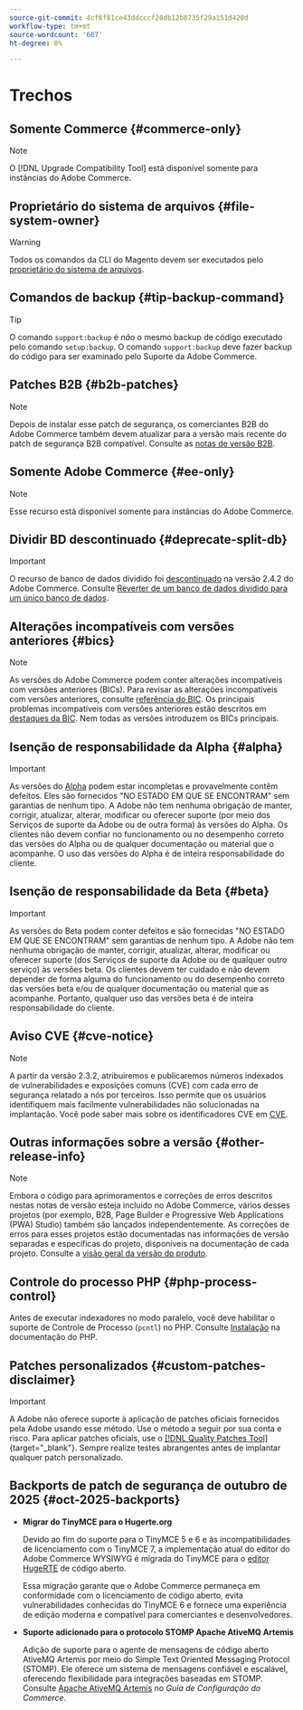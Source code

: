 ```yaml
---
source-git-commit: 4cf6f81ce43ddcccf20db12b8735f29a151d420d
workflow-type: tm+mt
source-wordcount: '607'
ht-degree: 0%

---
```

# Trechos

## Somente Commerce {#commerce-only}

>[!NOTE]
>
>O [!DNL Upgrade Compatibility Tool] está disponível somente para instâncias do Adobe Commerce.

<!-- Configuration guide snippets -->

## Proprietário do sistema de arquivos {#file-system-owner}

>[!WARNING]
>
>Todos os comandos da CLI do Magento devem ser executados pelo [proprietário do sistema de arquivos](/help/configuration/cli/config-cli.md#prerequisites).

## Comandos de backup {#tip-backup-command}

>[!TIP]
>
>O comando `support:backup` é _não_ o mesmo backup de código executado pelo comando `setup:backup`. O comando `support:backup` deve fazer backup do código para ser examinado pelo Suporte da Adobe Commerce.

## Patches B2B {#b2b-patches}

>[!NOTE]
>
>Depois de instalar esse patch de segurança, os comerciantes B2B do Adobe Commerce também devem atualizar para a versão mais recente do patch de segurança B2B compatível. Consulte as [notas de versão B2B](https://experienceleague.adobe.com/en/docs/commerce-admin/b2b/release-notes).

## Somente Adobe Commerce {#ee-only}

>[!NOTE]
>
>Esse recurso está disponível somente para instâncias do Adobe Commerce.

## Dividir BD descontinuado {#deprecate-split-db}

>[!IMPORTANT]
>
>O recurso de banco de dados dividido foi [descontinuado](https://community.magento.com/t5/Magento-DevBlog/Deprecation-of-Split-Database-in-Magento-Commerce/ba-p/465187?_ga=2.128934671.2024864496.1657558157-1596100530.1657558157) na versão 2.4.2 do Adobe Commerce. Consulte [Reverter de um banco de dados dividido para um único banco de dados](/help/configuration/storage/revert-split-database.md).

<!-- End of Configuration guide snippets -->

## Alterações incompatíveis com versões anteriores {#bics}

>[!NOTE]
>
>As versões do Adobe Commerce podem conter alterações incompatíveis com versões anteriores (BICs). Para revisar as alterações incompatíveis com versões anteriores, consulte [referência do BIC](https://developer.adobe.com/commerce/php/development/backward-incompatible-changes/reference/). Os principais problemas incompatíveis com versões anteriores estão descritos em [destaques da BIC](https://developer.adobe.com/commerce/php/development/backward-incompatible-changes/). Nem todas as versões introduzem os BICs principais.

## Isenção de responsabilidade da Alpha {#alpha}

>[!IMPORTANT]
>
>As versões do [Alpha](/help/release/versioning-policy.md#alpha-patch-release) podem estar incompletas e provavelmente contêm defeitos. Eles são fornecidos &quot;NO ESTADO EM QUE SE ENCONTRAM&quot; sem garantias de nenhum tipo. A Adobe não tem nenhuma obrigação de manter, corrigir, atualizar, alterar, modificar ou oferecer suporte (por meio dos Serviços de suporte da Adobe ou de outra forma) às versões do Alpha. Os clientes não devem confiar no funcionamento ou no desempenho correto das versões do Alpha ou de qualquer documentação ou material que o acompanhe. O uso das versões do Alpha é de inteira responsabilidade do cliente.

## Isenção de responsabilidade da Beta {#beta}

>[!IMPORTANT]
>
>As versões do Beta podem conter defeitos e são fornecidas &quot;NO ESTADO EM QUE SE ENCONTRAM&quot; sem garantias de nenhum tipo. A Adobe não tem nenhuma obrigação de manter, corrigir, atualizar, alterar, modificar ou oferecer suporte (dos Serviços de suporte da Adobe ou de qualquer outro serviço) às versões beta. Os clientes devem ter cuidado e não devem depender de forma alguma do funcionamento ou do desempenho correto das versões beta e/ou de qualquer documentação ou material que as acompanhe. Portanto, qualquer uso das versões beta é de inteira responsabilidade do cliente.

## Aviso CVE {#cve-notice}

>[!NOTE]
>
>A partir da versão 2.3.2, atribuiremos e publicaremos números indexados de vulnerabilidades e exposições comuns (CVE) com cada erro de segurança relatado a nós por terceiros. Isso permite que os usuários identifiquem mais facilmente vulnerabilidades não solucionadas na implantação. Você pode saber mais sobre os identificadores CVE em [CVE](https://cve.mitre.org/).

## Outras informações sobre a versão {#other-release-info}

>[!NOTE]
>
>Embora o código para aprimoramentos e correções de erros descritos nestas notas de versão esteja incluído no Adobe Commerce, vários desses projetos (por exemplo, B2B, Page Builder e Progressive Web Applications (PWA) Studio) também são lançados independentemente. As correções de erros para esses projetos estão documentadas nas informações de versão separadas e específicas do projeto, disponíveis na documentação de cada projeto. Consulte a [visão geral da versão do produto](/help/release/release-notes/overview.md).

## Controle do processo PHP {#php-process-control}

Antes de executar indexadores no modo paralelo, você deve habilitar o suporte de Controle de Processo (`pcntl`) no PHP. Consulte [Instalação](https://www.php.net/manual/en/pcntl.installation.php) na documentação do PHP.

## Patches personalizados {#custom-patches-disclaimer}

>[!IMPORTANT]
>
>A Adobe não oferece suporte à aplicação de patches oficiais fornecidos pela Adobe usando esse método. Use o método a seguir por sua conta e risco. Para aplicar patches oficiais, use o [[!DNL Quality Patches Tool]](https://experienceleague.adobe.com/tools/commerce-quality-patches/index.html){target="_blank"}. Sempre realize testes abrangentes antes de implantar qualquer patch personalizado.

## Backports de patch de segurança de outubro de 2025 {#oct-2025-backports}

<!--These fixes were backported to 2.4.8-pe, 2.4.7-p8, and 2.4.6-p13-->

* **Migrar do TinyMCE para o Hugerte.org**

  Devido ao fim do suporte para o TinyMCE 5 e 6 e às incompatibilidades de licenciamento com o TinyMCE 7, a implementação atual do editor do Adobe Commerce WYSIWYG é migrada do TinyMCE para o [editor HugeRTE](https://hugerte.org/) de código aberto.

  Essa migração garante que o Adobe Commerce permaneça em conformidade com o licenciamento de código aberto, evita vulnerabilidades conhecidas do TinyMCE 6 e fornece uma experiência de edição moderna e compatível para comerciantes e desenvolvedores.

* **Suporte adicionado para o protocolo STOMP Apache AtiveMQ Artemis**

  Adição de suporte para o agente de mensagens de código aberto AtiveMQ Artemis por meio do Simple Text Oriented Messaging Protocol (STOMP). Ele oferece um sistema de mensagens confiável e escalável, oferecendo flexibilidade para integrações baseadas em STOMP. Consulte [Apache AtiveMQ Artemis](https://experienceleague.adobe.com/en/docs/commerce-operations/configuration-guide/message-queues/message-queue-framework#apache-activemq-artemis-stomp) no *Guia de Configuração do Commerce*.
